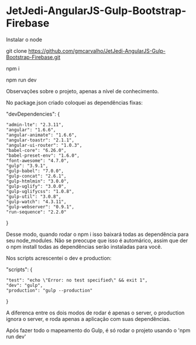 # JetJedi-AngularJS-Gulp-Bootstrap-Firebase

Instalar o node

git clone https://github.com/gmcarvalho/JetJedi-AngularJS-Gulp-Bootstrap-Firebase.git

npm i

npm run dev

Observações sobre o projeto, apenas a nível de conhecimento.

No package.json criado coloquei as dependências fixas:

"devDependencies": {

    "admin-lte": "2.3.11",
    "angular": "1.6.6",
    "angular-animate": "1.6.6",
    "angular-toastr": "2.1.1",
    "angular-ui-router": "1.0.3",
    "babel-core": "6.26.0",
    "babel-preset-env": "1.6.0",
    "font-awesome": "4.7.0",
    "gulp": "3.9.1",
    "gulp-babel": "7.0.0",
    "gulp-concat": "2.6.1",
    "gulp-htmlmin": "3.0.0",
    "gulp-uglify": "3.0.0",
    "gulp-uglifycss": "1.0.8",
    "gulp-util": "3.0.8",
    "gulp-watch": "4.3.11",
    "gulp-webserver": "0.9.1",
    "run-sequence": "2.2.0"
	
 }
 
 Desse modo, quando rodar o npm i isso baixará todas as dependência para seu node_modules. Não se preocupe que isso é automárico, assim que der o npm install todas as dependências serão instaladas para você.
 
 Nos scripts acrescentei o dev e production:
 
 "scripts": {
 
    "test": "echo \"Error: no test specified\" && exit 1",
    "dev": "gulp",
    "production": "gulp --production"
    
  }
  
  A diferenca entre os dois modos de rodar é apenas o server, o production ignora o server, e roda apenas a aplicação com suas dependências.
  
  
  
  
  Após fazer todo o mapeamento do Gulp, é só rodar o projeto usando o 'npm run dev'
